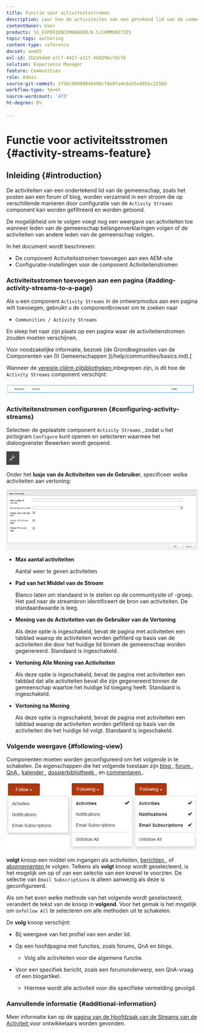 ```yaml
---
title: Functie voor activiteitsstromen
description: Leer hoe de activiteiten van een getekend lid van de community worden verzameld in een stream die u kunt filteren en weergeven via de component Activiteitenstromen.
contentOwner: User
products: SG_EXPERIENCEMANAGER/6.5/COMMUNITIES
topic-tags: authoring
content-type: reference
docset: aem65
exl-id: 2b2a5de0-e7c7-4417-a217-4b929bc7dcfb
solution: Experience Manager
feature: Communities
role: Admin
source-git-commit: 1f56c99980846400cfde8fa4e9a55e885bc2258d
workflow-type: tm+mt
source-wordcount: '473'
ht-degree: 0%

---
```


# Functie voor activiteitsstromen {#activity-streams-feature}

## Inleiding {#introduction}

De activiteiten van een ondertekend lid van de gemeenschap, zoals het posten aan een forum of blog, worden verzameld in een stroom die op verschillende manieren door configuratie van de `Activity Streams` component kan worden gefiltreerd en worden getoond.

De mogelijkheid om te volgen voegt nog een weergave van activiteiten toe wanneer leden van de gemeenschap belangenverklaringen volgen of de activiteiten van andere leden van de gemeenschap volgen.

In het document wordt beschreven:

* De component Activiteitsstromen toevoegen aan een AEM-site
* Configuratie-instellingen voor de component Activiteitenstromen

### Activiteitsstromen toevoegen aan een pagina {#adding-activity-streams-to-a-page}

Als u een component `Activity Streams` in de ontwerpmodus aan een pagina wilt toevoegen, gebruikt u de componentbrowser om te zoeken naar

* `Communities / Activity Streams`

En sleep het naar zijn plaats op een pagina waar de activiteitenstromen zouden moeten verschijnen.

Voor noodzakelijke informatie, bezoek {de Grondbeginselen van de Componenten van 0} Gemeenschappen ](/help/communities/basics.md).[

Wanneer de [ vereiste cliënt-zijbibliotheken ](/help/communities/essentials-activities.md#essentials-for-client-side) inbegrepen zijn, is dit hoe de `Activity Streams` component verschijnt:

![ activiteit-stromen ](assets/activity-component.png)

### Activiteitenstromen configureren {#configuring-activity-streams}

Selecteer de geplaatste component `Activity Streams` , zodat u het pictogram `Configure` kunt openen en selecteren waarmee het dialoogvenster Bewerken wordt geopend.

![ vormen ](assets/configure-new.png)

Onder het **lusje van de Activiteiten van de Gebruiker**, specificeer welke activiteiten aan vertoning:

![ gebruiker-activiteiten ](assets/user-activities.png)

* **Max aantal activiteiten**

  Aantal weer te geven activiteiten

* **Pad van het Middel van de Stroom**

  Blanco laten om standaard in te stellen op de communitysite of -groep. Het pad naar de streambron identificeert de bron van activiteiten. De standaardwaarde is leeg.

* **Mening van de Activiteiten van de Gebruiker van de Vertoning**

  Als deze optie is ingeschakeld, bevat de pagina met activiteiten een tabblad waarop de activiteiten worden gefilterd op basis van de activiteiten die door het huidige lid binnen de gemeenschap worden gegenereerd. Standaard is ingeschakeld.

* **Vertoning Alle Mening van Activiteiten**

  Als deze optie is ingeschakeld, bevat de pagina met activiteiten een tabblad dat alle activiteiten bevat die zijn gegenereerd binnen de gemeenschap waartoe het huidige lid toegang heeft. Standaard is ingeschakeld.

* **Vertoning na Mening**

  Als deze optie is ingeschakeld, bevat de pagina met activiteiten een tabblad waarop de activiteiten worden gefilterd op basis van de activiteiten die het huidige lid volgt. Standaard is ingeschakeld.

### Volgende weergave {#following-view}

Componenten moeten worden geconfigureerd om het volgende in te schakelen. De eigenschappen die het volgende toestaan zijn [ blog ](/help/communities/blog-feature.md), [ forum ](/help/communities/forum.md), [ QnA ](/help/communities/working-with-qna.md), [ kalender ](/help/communities/calendar.md), [ dossierbibliotheek ](/help/communities/file-library.md), en [ commentaren ](/help/communities/comments.md).

![ volgend-mening ](assets/following-activities.png)

**volgt** knoop een middel om ingangen als activiteiten, [ berichten ](/help/communities/notifications.md), of [ abonnementen ](/help/communities/subscriptions.md) te volgen. Telkens als **volgt** knoop wordt geselecteerd, is het mogelijk om op of van een selectie van een knevel te voorzien. De selectie van `Email Subscriptions` is alleen aanwezig als deze is geconfigureerd.

Als om het even welke methode van het volgende wordt geselecteerd, verandert de tekst van de knoop in **volgend**. Voor het gemak is het mogelijk om `Unfollow All` te selecteren om alle methoden uit te schakelen.

De **volg** knoop verschijnt:

* Bij weergave van het profiel van een ander lid.
* Op een hoofdpagina met functies, zoals forums, QnA en blogs.

   * Volg alle activiteiten voor die algemene functie.

* Voor een specifiek bericht, zoals een forumonderwerp, een QnA-vraag of een blogartikel.

   * Hiermee wordt alle activiteit voor die specifieke vermelding gevolgd.

### Aanvullende informatie {#additional-information}

Meer informatie kan op de [ pagina van de Hoofdzaak van de Streams van de Activiteit ](/help/communities/essentials-activities.md) voor ontwikkelaars worden gevonden.
